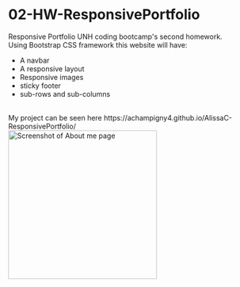 # 02-HW-ResponsivePortfolio
Responsive Portfolio
UNH coding bootcamp's second homework.
<br>
Using Bootstrap CSS framework this website will have:
   * A navbar
   * A responsive layout
   * Responsive images
   * sticky footer
   * sub-rows and sub-columns
<br>
My project can be seen here
 https://achampigny4.github.io/AlissaC-ResponsivePortfolio/
<br>
<!-- screen shot of home page -->
<img src="./screeshot.jpg" style="margin-right: 10px; width: 300px" alt="Screenshot of About me page">